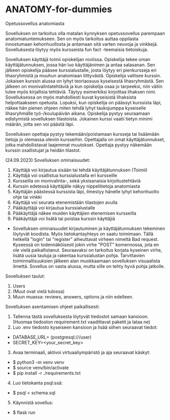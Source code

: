# ANATOMY-for-dummies
Opetussovellus anatomiasta

Sovelluksen on tarkoitus olla matalan kynnyksen opetussovellus parempaan anatomiatuntemukseen.
Sen on myös tarkoitus auttaa oppilasta innostumaan kehonhuollosta ja antamaan
sitä varten neuvoja ja vinkkejä. Sovelluksesta löytyy myös kursseista fun fact -teemaisia tietoiskuja.

Sovelluksen käyttäjä toimii opiskelijan roolissa.
Opiskelija tekee oman käyttäjätunnuksen, jossa hän luo käyttäjänimen ja antaa salasanan.
Sen jälkeen opiskelija pääsee kurssialustalle, josta löytyy eri pienkursseja eri lihasryhmistä ja muuhun anatomiaan liittyvästä.
Opiskelija valitsee kurssin. Jokaisen kurssin alussa on lyhyt teoriaosuus kyseisestä lihasryhmästä. 
Sen jälkeen on monivalintatehtäviä ja kun opiskelija osaa jo tarpeeksi, niin väliin tulee myös
kirjallisia tehtäviä. Täytyy esimerkiksi kirjoittaa lihaksen nimi.
Sovelluksessa on myös mahdolliesti kuvat kyseisistä lihaksista helpottaakseen opetusta.
Lopuksi, kun opiskelija on päässyt kurssista läpi, näkee hän pienen ohjeen miten tehdä lyhyt
taukojumppa kyseiselle lihasryhmälle työ-/koulupäivän aikana.
Opiskelija pystyy seuraamaan edistymistä sovelluksen tilastoista.
Jokainen kurssi vaatii tietyn minimi määrän, jotta sen voi päästä läpi.

Sovelluksen opettaja pystyy tekemään/poistamaan kursseja tai lisäämään tietoja jo olemassa oleviin kursseihin.
Opettajalla on omat käyttäjätunnukset, jotka mahdollistavat laajemmat muutokset.
Opettaja pystyy näkemään kurssin osallistujat ja heidän tilastot.

(24.09.2023)
Sovelluksen ominaisuudet:
1. Käyttäjä voi kirjautua sisään tai tehdä käyttäjätunnuksen (Toimii)
2. Käyttäjä voi osallistua kurssialustalla eri kursseille
3. Kursseilla on monivalinta-, sekä yksisanaisia kirjoitustehtäviä
4. Kurssin edetessä käyttäjälle näkyy nippelitietoja anatomiasta
5. Käyttäjän päästessä kurssista läpi, ilmestyy hänelle lyhyt kehonhuolto ohje tai vinkki
6. Käyttäjä voi seurata etenemistään tilastojen avulla
7. Pääkäyttäjä voi kirjautua kurssialustalle
8. Pääkäyttäjä näkee muiden käyttäjien etenemisen kursseilla
9. Pääkäyttäjä voi lisätä tai poistaa kurssin käyttäjiä

- Sovelluksen ominaisuudet kirjautuminen ja käyttäjätunnuksen tekeminen löytyvät koodista. Myös tietokantayhteys on saatu toimimaan. Tällä hetkellä "login" tai "register" aiheuttavat virheen nimeltä Bad request. Kyseessä on todennäköisesti jokin virhe "POST" komennossa, jota en ole vielä paikallistanut. Seuraavaksi on tarkoitus korjata kyseinen virhe, lisätä uusia tauluja ja rakentaa kurssialustan pohja. Tarvittavien toiminnallisuuksien jälkeen alan muokkaamaan sovelluksen visuaalista ilmettä. Sovellus on vasta alussa, mutta sille on tehty hyvä pohja jatkolle.

Sovelluksen taulut:
1. Users
2. (Muut ovat vielä tulossa)
3. Muun muassa: reviews, answers, options ja niin edelleen.

Sovelluksen asentamisen ohjeet paikallisesti:
1. Tallenna tästä sovelluksesta löytyvät tiedostot samaan kansioon. (Huomaa tiedoston requirement.txt vaadittavat paketit ja lataa ne)
2. Luo .env tiedosto kyseiseen kansioon ja lisää siihen seuraavat tiedot:
 - DATABASE_URL=<database-local-address> (postgresql:///user)
 - SECRET_KEY=<your_secret_key>
3. Avaa terminaali, aktivoi virtuaaliympäristö ja aja seuraavat käskyt:
 - $ python3 -m venv venv
 - $ source venv/bin/activate
 - $ pip install -r ./requirements.txt
4. Luo tietokanta psql:ssä:
 - $ psql < schema.sql
5. Käynnistä sovellus:
 - $ flask run
